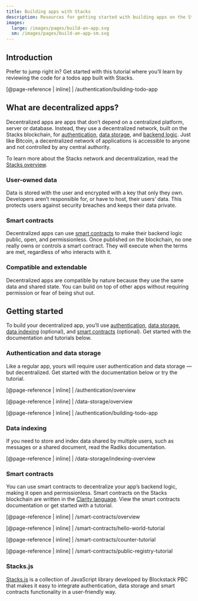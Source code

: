 ```yaml
---
title: Building apps with Stacks
description: Resources for getting started with building apps on the Stacks blockchain
images:
  large: /images/pages/build-an-app.svg
  sm: /images/pages/build-an-app-sm.svg
---
```


## Introduction

Prefer to jump right in? Get started with this tutorial where you’ll learn by reviewing the code for a todos app built with Stacks.

[@page-reference | inline]
| /authentication/building-todo-app

## What are decentralized apps?

Decentralized apps are apps that don’t depend on a centralized platform, server or database. Instead, they use a
decentralized network, built on the Stacks blockchain, for [authentication](/authentication/overview), [data storage](/data-storage/overview),
and [backend logic](/data-storage/indexing-overview). Just like Bitcoin, a decentralized network of applications is accessible to
anyone and not controlled by any central authority.

To learn more about the Stacks network and decentralization, read the [Stacks overview](/ecosystem/overview).

### User-owned data

Data is stored with the user and encrypted with a key that only they own. Developers aren’t responsible for, or have to
host, their users’ data. This protects users against security breaches and keeps their data private.

### Smart contracts

Decentralized apps can use [smart contracts](/smart-contracts/overview) to make their backend logic public, open, and
permissionless. Once published on the blockchain, no one really owns or controls a smart contract. They will execute when
the terms are met, regardless of who interacts with it.

### Compatible and extendable

Decentralized apps are compatible by nature because they use the same data and shared state. You can build on top of
other apps without requiring permission or fear of being shut out.

## Getting started

To build your decentralized app, you’ll use [authentication](/authentication/overview), [data storage](/data-storage/overview),
[data indexing](/data-storage/indexing-overview) (optional), and [smart contracts](/smart-contracts/overview) (optional).
Get started with the documentation and tutorials below.

### Authentication and data storage

Like a regular app, yours will require user authentication and data storage — but decentralized. Get started with the
documentation below or try the tutorial.

[@page-reference | inline]
| /authentication/overview

[@page-reference | inline]
| /data-storage/overview

[@page-reference | inline]
| /authentication/building-todo-app

### Data indexing

If you need to store and index data shared by multiple users, such as messages or a shared document, read the Radiks
documentation.

[@page-reference | inline]
| /data-storage/indexing-overview

### Smart contracts

You can use smart contracts to decentralize your app’s backend logic, making it open and permissionless. Smart contracts
on the Stacks blockchain are written in the [Clarity language](https://clarity-lang.org). View the smart contracts documentation or get started with a tutorial.

[@page-reference | inline]
| /smart-contracts/overview

[@page-reference | inline]
| /smart-contracts/hello-world-tutorial

[@page-reference | inline]
| /smart-contracts/counter-tutorial

[@page-reference | inline]
| /smart-contracts/public-registry-tutorial

### Stacks.js

[Stacks.js](https://blockstack.github.io/stacks.js/) is a collection of JavaScript library developed by Blockstack PBC that makes it easy to integrate authentication, data storage
and smart contracts functionality in a user-friendly way.
